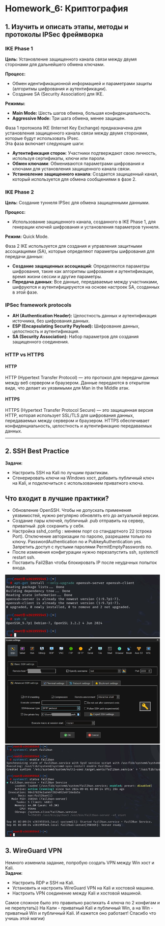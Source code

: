 # Homework_6: Криптография

## 1. Изучить и описать этапы, методы и протоколы IPSec фреймворка

### IKE Phase 1

**Цель:** Установление защищенного канала связи между двумя сторонами для дальнейшего обмена ключами.

**Процесс:** 
- Обмен идентификационной информацией и параметрами защиты (алгоритмы шифрования и аутентификации).
- Создание SA (Security Association) для IKE.

**Режимы:** 
- **Main Mode:** Шесть шагов обмена, большая конфиденциальность.
- **Aggressive Mode:** Три шага обмена, менее защищен.

Фаза 1 протокола IKE (Internet Key Exchange) предназначена для установления защищенного канала связи между двумя сторонами, которые будут использовать IPsec.  
Эта фаза включает следующие шаги:
- **Аутентификация сторон**: Участники подтверждают свою личность, используя сертификаты, ключи или пароли.
- **Обмен ключами**: Обмениваются параметрами шифрования и ключами для установления защищенного канала связи.
- **Установление защищенного канала**: Создается защищенный канал, который используется для обмена сообщениями в фазе 2.

### IKE Phase 2
**Цель:** Создание туннеля IPSec для обмена защищенными данными.

**Процесс:**
- Использование защищенного канала, созданного в IKE Phase 1, для генерации ключей шифрования и установления параметров туннеля.

**Режим:** Quick Mode.

Фаза 2 IKE используется для создания и управления защитными ассоциациями (SA), которые определяют параметры шифрования для передачи данных:
- **Создание защищенных ассоциаций**: Определяются параметры шифрования, такие как алгоритмы шифрования и аутентификации, время жизни сессии и другие параметры.
- **Передача данных**: Все данные, передаваемые между участниками, шифруются и аутентифицируются на основе настроек SA, созданных в этой фазе.  

### IPSec framework protocols
- **AH (Authentication Header):** Целостность данных и аутентификация источника, без шифрования данных.
- **ESP (Encapsulating Security Payload):** Шифрование данных, целостность и аутентификация.
- **SA (Security Association):** Набор параметров для создания защищенного соединения.

### HTTP vs HTTPS

#### HTTP
HTTP (Hypertext Transfer Protocol) — это протокол для передачи данных между веб сервером и браузером. Данные передаются в открытом виде, что делает их уязвимыми для Man in the Middle атак.

#### HTTPS
HTTPS (Hypertext Transfer Protocol Secure) — это защищенная версия HTTP, которая использует SSL/TLS для шифрования данных, передаваемых между сервером и браузером. HTTPS обеспечивает конфиденциальность, целостность и аутентификацию передаваемых данных.  

---

## 2. SSH Best Practice
**Задачи:**
- Настроить SSH на Kali по лучшим практикам.
- Сгенерировать ключи на Windows хост, добавить публичный ключ на Kali, и подключиться с использованием приватного ключа.

## Что входит в лучшие практики?
- Обновление OpenSSH. Чтобы не допускать применения уязвимостей, нужно регулярно обновлять его до актуальной версии.
- Создание пары ключей, публичный .pub отправить на сервер, приватный .ppk сохранить у себя.
- Настройка sshd_config : меняем порт со стандартного 22 (строка Port). Отключение авторизации по паролю, разрешаем только по ключу. PasswordAuthentication no и PubkeyAuthentication yes. Запретить доступ с пустыми паролями PermitEmptyPasswords no.
- После изменения конфигурации нужно перезапустить ssh, systemctl restart ssh.
- Поставить Fail2Ban чтобы блокировать IP после неудачных попыток входа.

![OpenSSH](OpenSSH.jpg)
![SSH Session](Session_SSH.jpg)
![Fail2ban](Fail2ban.jpg)

## 3. WireGuard VPN
Немного изменила задание, попробую создать VPN между Win хост и Kali.  
**Задачи:**
- Настроить RDP и SSH на Kali.
- Установить и настроить WireGuard VPN на Kali и хостовой машине.
- Настроить VPN соединение между Kali и хостовой машиной.

Самое сложное было это правильно распихать 4 ключа по 2 конфигам и не перепутать)) На Кали - приватный Kali и публичный Win, а на Win - приватный Win и публичный Kali.
И кажется оно работает! Спасибо что учишь этой магии)
